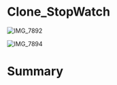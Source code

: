 # Clone_StopWatch

![IMG_7892](https://user-images.githubusercontent.com/43462166/73364897-aec4bc80-42ee-11ea-89cd-576adf2803c2.PNG)

![IMG_7894](https://user-images.githubusercontent.com/43462166/73365079-082ceb80-42ef-11ea-968e-22b0e1c02ddb.PNG)

# Summary


